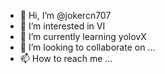 - 👋 Hi, I’m @jokercn707
- 👀 I’m interested in VI
- 🌱 I’m currently learning yolovX
- 💞️ I’m looking to collaborate on ...
- 📫 How to reach me ...

<!---
jokercn707/jokercn707 is a ✨ special ✨ repository because its `README.md` (this file) appears on your GitHub profile.
You can click the Preview link to take a look at your changes.
--->
